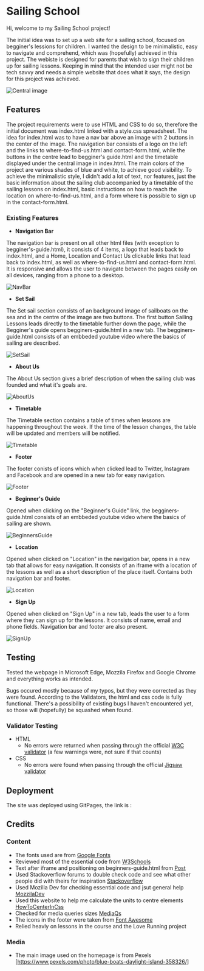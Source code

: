 # Sailing School

Hi, welcome to my Sailing School project!

The initial idea was to set up a web site for a sailing school, focused on begginer's lessions for children. I wanted the design to be minimalistic, easy to navigate and comprehend, which was (hopefully) achieved in this project.  The webiste is designed for parents that wish to sign their children up for sailing lessons. Keeping in mind that the intended user might not be tech savvy and needs a simple website that does what it says, the design for this project was achieved. 

![Central image](https://i.imgur.com/uZ7OKci.jpg)


## Features

The project requirements were to use HTML and CSS to do so, therefore the initial document was index.html linked with a style.css spreadsheet. The idea for index.html was to have a nav bar above an image with 2 buttons in the center of the image. The navigation bar consists of a logo on the left and the links to where-to-find-us.html and contact-form.html, while the buttons in the centre lead to begginer's guide.html and the timetable displayed under the central image in index.html. The main colors of the project are various shades of blue and white, to achieve good visibility. 
To achieve the minimalistic style, I didn't add a lot of text, nor features, just the basic information about the sailing club accompanied by a timetable of the sailing lessons on index.html, basic instructions on how to reach the location on where-to-find-us.html, and a form where t is possible to sign up in the contact-form.html. 

### Existing Features


* __Navigation Bar__ 

The navigation bar is present on all other html files (with exception to begginer's-guide.html), it consists of 4 items, a logo that leads back to index.html, and a Home, Location and Contact Us clickable links that lead back to index.html, as well as where-to-find-us.html and contact-form.html. It is responsive and allows the user to navigate between the pages easily on all devices, ranging from a phone to a desktop. 

![NavBar](https://i.imgur.com/1AIUerY.jpg)


* __Set Sail__ 

The Set sail section consists of an background image of sailboats on the sea and in the centre of the image are two buttons. The first button Sailing Lessons leads directly to the timetable further down the page, while the Begginer's guide opens begginers-guide.html in a new tab. The begginers-guide.html consists of an embbeded youtube video where the basics of sailing are described. 

![SetSail](https://i.imgur.com/SaUdCHW.jpg)


* __About Us__

The About Us section gives a brief description of when the sailing club was founded and what it's goals are. 

![AboutUs](https://i.imgur.com/ehVIzvH.jpg)



* __Timetable__

The Timetable section contains a table of times when lessons are happening throughout the week. If the time of the lesson changes, the table will be updated and members will be notified.

![Timetable](https://i.imgur.com/kvchy3W.jpg)



* __Footer__

The footer conists of icons which when clicked lead to Twitter, Instagram and Facebook and are opened in a new tab for easy navigation. 

![Footer](https://i.imgur.com/LNnxIC0.jpg)



* __Beginner's Guide__

Opened when clicking on the "Beginner's Guide" link, the begginers-guide.html consists of an embbeded youtube video where the basics of sailing are shown. 

![BeginnersGuide](https://i.imgur.com/DsCEYS5.jpg)



* __Location__

Opened when clicked on "Location" in the navigation bar, opens in a new tab that allows for easy navigation. It consists of an iframe with a location of the lessons as well as a short description of the place itself. Contains both navigation bar and footer.

![Location](https://i.imgur.com/TCGCt3P.jpg)



* __Sign Up__

Opened when clicked on "Sign Up" in a new tab, leads the user to a form where they can sign up for the lessons. It consists of name, email and phone fields. Navigation bar and footer are also present. 

![SignUp](https://i.imgur.com/UL7yvDV.jpg)

## Testing 

Tested the webpage in Microsoft Edge, Mozzila Firefox and Google Chrome and everything works as intended. 

Bugs occured mostly because of my typos, but they were corrected as they were found. According to the Validators, the html and css code is fully functional. There's a possibility of existing bugs I haven't encountered yet, so those will (hopefully) be squashed when found.

### Validator Testing 

- HTML
  - No errors were returned when passing through the official [W3C validator](https://validator.w3.org/nu/?doc=https%3A%2F%2Fcode-institute-org.github.io%2Flove-running-2.0%2Findex.html) (a few warnings were, not sure if that counts)
- CSS
  - No errors were found when passing through the official [Jigsaw validator](https://jigsaw.w3.org/css-validator/validator?uri=https%3A%2F%2Fvalidator.w3.org%2Fnu%2F%3Fdoc%3Dhttps%253A%252F%252Fcode-institute-org.github.io%252Flove-running-2.0%252Findex.html&profile=css3svg&usermedium=all&warning=1&vextwarning=&lang=en#css)

## Deployment

The site was deployed using GitPages, the link is : 

## Credits 


### Content 

- The fonts used are from [Google Fonts](https://fonts.google.com/specimen/Urbanist#pairings)
- Reviewed most of the essential code from [W3Schools](https://www.w3schools.com/)
- Text after iframe and positioning on beginners-guide.html from [Post](https://stackoverflow.com/questions/35877796/text-after-iframe)
- Used Stackoverflow forums to double check code and see what other people did with theirs for inspiration  [Stackoverflow](https://stackoverflow.com/)
- Used Mozilla Dev for checking essential code and jsut general help [MozzilaDev](https://developer.mozilla.org/en-US/)
- Used this website to help me calculate the units to centre elements [HowToCenterInCss](http://howtocenterincss.com/#contentType=text&horizontal=left&vertical=top)
- Checked for media queries sizes [MediaQs](https://www.w3schools.com/css/css_rwd_mediaqueries.asp)
- The icons in the footer were taken from [Font Awesome](https://fontawesome.com/)
- Relied heavly on lessons in the course and the Love Running project

### Media

- The main image used on the homepage is from Pexels [https://www.pexels.com/photo/blue-boats-daylight-island-358326/]




